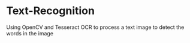 # Text-Recognition
Using OpenCV and Tesseract OCR to process a text image to detect the words in the image
